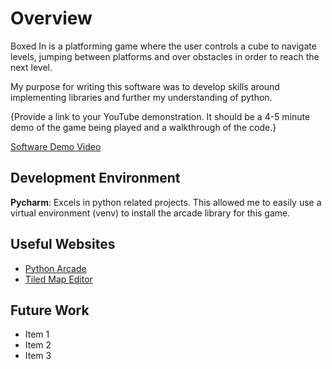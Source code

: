 # Overview

Boxed In is a platforming game where the user controls a cube to navigate levels, jumping between platforms and 
over obstacles in order to reach the next level.

My purpose for writing this software was to develop skills around implementing libraries and further my understanding
of python. 

{Provide a link to your YouTube demonstration.  It should be a 4-5 minute demo of the game being played and a walkthrough of the code.}

[Software Demo Video](http://youtube.link.goes.here)

## Development Environment
**Pycharm**:
 Excels in python related projects. This allowed me to easily use a virtual environment (venv) to install the arcade library for this game.

## Useful Websites

* [Python Arcade](https://api.arcade.academy/en/stable/install/windows.html#install-pycharm)
* [Tiled Map Editor](https://www.mapeditor.org/)

## Future Work

* Item 1
* Item 2
* Item 3